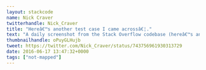 ```yaml
---
layout: stackcode
name: Nick Craver
twitterhandle: Nick_Craver
title: "Hereâ€™s another test case I came acrossâ€¦."
text: "A daily screenshot from the Stack Overflow codebase (hereâ€™s another test case I came acrossâ€¦). "
thumbnailhandle: oPuyGLHujb
tweet: https://twitter.com/Nick_Craver/status/743756961930313729
date: 2016-06-17 13:47:32+0000
tags: ["not-mapped"]
---
```

